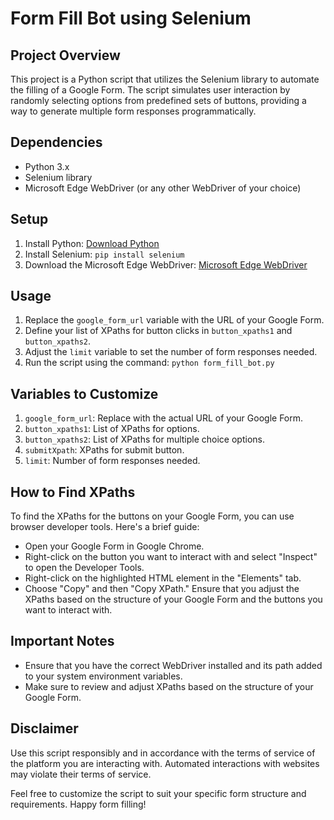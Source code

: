# Form Fill Bot using Selenium

## Project Overview

This project is a Python script that utilizes the Selenium library to automate the filling of a Google Form. The script simulates user interaction by randomly selecting options from predefined sets of buttons, providing a way to generate multiple form responses programmatically.

## Dependencies

- Python 3.x
- Selenium library
- Microsoft Edge WebDriver (or any other WebDriver of your choice)

## Setup

1. Install Python: [Download Python](https://www.python.org/downloads/)
2. Install Selenium: `pip install selenium`
3. Download the Microsoft Edge WebDriver: [Microsoft Edge WebDriver](https://developer.microsoft.com/en-us/microsoft-edge/tools/webdriver/)

## Usage

1. Replace the `google_form_url` variable with the URL of your Google Form.
2. Define your list of XPaths for button clicks in `button_xpaths1` and `button_xpaths2`.
3. Adjust the `limit` variable to set the number of form responses needed.
4. Run the script using the command: `python form_fill_bot.py`

## Variables to Customize

1. `google_form_url`: Replace with the actual URL of your Google Form.
2. `button_xpaths1`: List of XPaths for options.
3. `button_xpaths2`: List of XPaths for multiple choice options.
3. `submitXpath`: XPaths for submit button.
4. `limit`: Number of form responses needed.

## How to Find XPaths
To find the XPaths for the buttons on your Google Form, you can use browser developer tools. Here's a brief guide:

- Open your Google Form in Google Chrome.
- Right-click on the button you want to interact with and select "Inspect" to open the Developer Tools.
- Right-click on the highlighted HTML element in the "Elements" tab.
- Choose "Copy" and then "Copy XPath."
Ensure that you adjust the XPaths based on the structure of your Google Form and the buttons you want to interact with.

## Important Notes

- Ensure that you have the correct WebDriver installed and its path added to your system environment variables.
- Make sure to review and adjust XPaths based on the structure of your Google Form.

## Disclaimer

Use this script responsibly and in accordance with the terms of service of the platform you are interacting with. Automated interactions with websites may violate their terms of service.

Feel free to customize the script to suit your specific form structure and requirements. Happy form filling!
